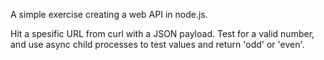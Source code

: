 A simple exercise creating a web API in node.js.

Hit a spesific URL from curl with a JSON payload. Test for a valid number, and use async child processes to test values
and return 'odd' or 'even'.
